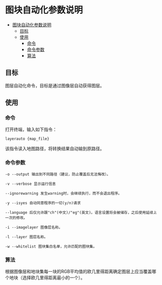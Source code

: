 # 图块自动化参数说明

- [图块自动化参数说明](#图块自动化参数说明)
  - [目标](#目标)
  - [使用](#使用)
    - [命令](#命令)
    - [命令参数](#命令参数)
    - [算法](#算法)

## 目标

图层自动化命令，目标是通过图像层自动获得图层。

## 使用

### 命令

打开终端，输入如下指令：

    layerauto {map_file}

该指令读入地图路径，将转换结果自动输到原路径。

### 命令参数

    -o --output 输出到不同路径（建议，防止覆盖后无法悔改）。

    -v --verbose 显示运行信息

    --ignorewarning 发生warning时，会继续执行，而不会退出程序。

    -y --isyes 自动同意程序的一切(y/n)请求

    --language 后仅允许跟"ch"(中文)/"eg"(英文)。语言设置将会被储存，之后使用延续上一次的修改。

    -i --imagelayer 图像层名称。

    -l --layer 图层名称。

    -w --whitelist 图块集白名单，允许匹配的图块集。

### 算法

根据图像层和地块集每一块的RGB平均值的欧几里得距离确定图层上应当覆盖哪个地块（选择欧几里得距离最小的一个）。

